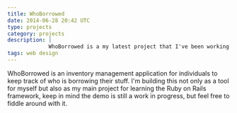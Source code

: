 ```yaml
---
title: WhoBorrowed
date: 2014-06-28 20:42 UTC
type: projects
category: projects
description: |
             WhoBorrowed is a my latest project that I've been working on to learn the Ruby on Rails web framework. It's going to be a simplistic application to keep track of your items and belongings, stay tuned for the release!
tags: web design
---
```

WhoBorrowed is an inventory management application for individuals to keep track of who is borrowing their stuff. I'm building this not only as a tool for myself but also as my main project for learning the Ruby on Rails framework, keep in mind the demo is still a work in progress, but feel free to fiddle around with it.